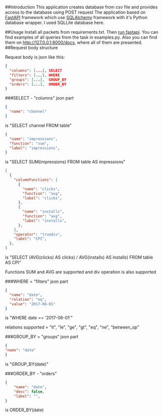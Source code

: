 ##Introduction
This application creates database from csv file and provides access to the database using POST request
The application based on [FastAPI](https://fastapi.tiangolo.com) framework which use [SQLAlchemy](https://www.sqlalchemy.org/)
framework with it's Python database wrapper. I used SQLLite database here.

##Usage
Install all packets from requirements.txt. Then [run fastapi](https://fastapi.tiangolo.com/#run-it).
You can find examples of all queries from the task in examples.py. Also you can find them on http://127.0.0.1:8000/docs, where all of them are presented. 
##Request body structure

Request body is json like this:
````json
{
  "columns": [...], SELECT
  "filters": [...], WHERE
  "groups": [...],  GROUP_BY
  "orders": [...],  ORDER_BY
}
````
###SELECT - "columns" json part
````json
{  
  "name": "channel"
}
````
is "SELECT channel FROM table"
````json
{
  "name": "impressions",
  "function": "sum",
  "label": "impressions",
}
````
is "SELECT SUM(impressions) FROM table AS impressions"
````json
[
  {
    "columnFunctions": [
      {
        "name": "clicks",
        "function": "avg",
        "label": "clicks",
      },
      {
        "name": "installs",
        "function": "avg",
        "label": "installs",
      },
    ],
    "operator": "truediv",
    "label": "CPI",
  },
]
````
is "SELECT (AVG(clicks) AS clicks) / AVG(installs) AS installs) FROM table AS CPI"

Functions SUM and AVG are supported and div operation is also supported

###WHERE = "filters" json part
````json
{
  "name": "date",
  "relation": "eq",
  "value": "2017-06-01"
}
````
is "WHERE date == '2017-06-01'"

relations supported = "lt", "le", "ge", "gt", "eq", "ne", "between_op"

###GROUP_BY = "groups" json part
````json
{
"name": "date"
}
````
is "GROUP_BY(date)"

###ORDER_BY - "orders"
````json
{
    "name": "date",
    "desc": false,
    "label": "",
}
````
is ORDER_BY(date)
